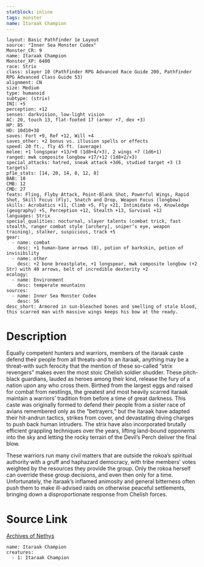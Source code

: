 ```yaml
---
statblock: inline
tags: monster
name: Itaraak Champion
---
```

```statblock
layout: Basic Pathfinder 1e Layout
source: "Inner Sea Monster Codex"
Monster_CR: 9
name: Itaraak Champion
Monster_XP: 6400
race: Strix
class: slayer 10 (Pathfinder RPG Advanced Race Guide 200, Pathfinder RPG Advanced Class Guide 53)
alignment: CN
size: Medium
type: humanoid
subtype: (strix)
INI: +5
perception: +12
senses: darkvision, low-light vision
AC: 20, touch 13, flat-footed 17 (armor +7, dex +3)
HP: 85
HD: 10d10+30
saves: Fort +9, Ref +12, Will +4
saves_other: +2 bonus vs. illusion spells or effects
speed: 20 ft., fly 45 ft. (average)
melee: +1 longspear +13/+8 (1d8+4/×3), 2 wings +7 (1d6+1)
ranged: mwk composite longbow +17/+12 (1d8+2/×3)
special_attacks: hatred, sneak attack +3d6, studied target +3 (3 targets)
pf1e_stats: [14, 20, 14, 8, 12, 8]
BAB: 10
CMB: 12
CMD: 27
feats: Fling, Flyby Attack, Point-Blank Shot, Powerful Wings, Rapid Shot, Skill Focus (Fly), Snatch and Drop, Weapon Focus (longbow)
skills: Acrobatics +11, Climb +5, Fly +21, Intimidate +6, Knowledge (geography) +5, Perception +12, Stealth +13, Survival +12
languages: Strix
special_qualities: nocturnal, slayer talents (combat trick, fast stealth, ranger combat style [archery], sniper’s eye, weapon training), stalker, suspicious, track +5
gear:
  - name: combat
    desc: +1 human-bane arrows (8), potion of barkskin, potion of invisibility
  - name: other
    desc: +2 bone breastplate, +1 longspear, mwk composite longbow (+2 Str) with 40 arrows, belt of incredible dexterity +2
ecology:
  - name: Environment
    desc: temperate mountains
sources:
  - name: Inner Sea Monster Codex
    desc: 56
desc_short: Armored in sun-bleached bones and smelling of stale blood, this scarred man with massive wings keeps his bow at the ready.
```
# Description
Equally competent hunters and warriors, members of the itaraak caste defend their people from all threats-and to an itaraak, anything may be a threat-with such ferocity that the mention of these so-called “strix revengers” makes even the most stoic Chelish soldier shudder. These pitch-black guardians, lauded as heroes among their kind, release the fury of a nation upon any who cross them. Birthed from the largest eggs and raised for combat from nestlings, the greatest and most heavily scarred itaraak maintain a warriors’ tradition from before a time of great darkness. This caste was originally formed to defend their people from a sister race of avians remembered only as the “betrayers,” but the itaraak have adapted their hit-andrun tactics, strikes from cover, and devastating diving charges to push back human intruders. The strix have also incorporated brutally efficient grappling techniques over the years, lifting land-bound opponents into the sky and letting the rocky terrain of the Devil’s Perch deliver the final blow.

These warriors run many civil matters that are outside the rokoa’s spiritual authority with a gruff and haphazard democracy, with tribe members’ votes weighted by the resources they provide the group. Only the rokoa herself can override these group decisions, and even then only for a time. Unfortunately, the itaraak’s inflamed animosity and general bitterness often push them to make ill-advised raids on otherwise peaceful settlements, bringing down a disproportionate response from Chelish forces.
# Source Link
[Archives of Nethys](https://aonprd.com/MonsterDisplay.aspx?ItemName=Itaraak%20Champion)
```encounter-table
name: Itaraak Champion
creatures:
  - 1: Itaraak Champion
```

